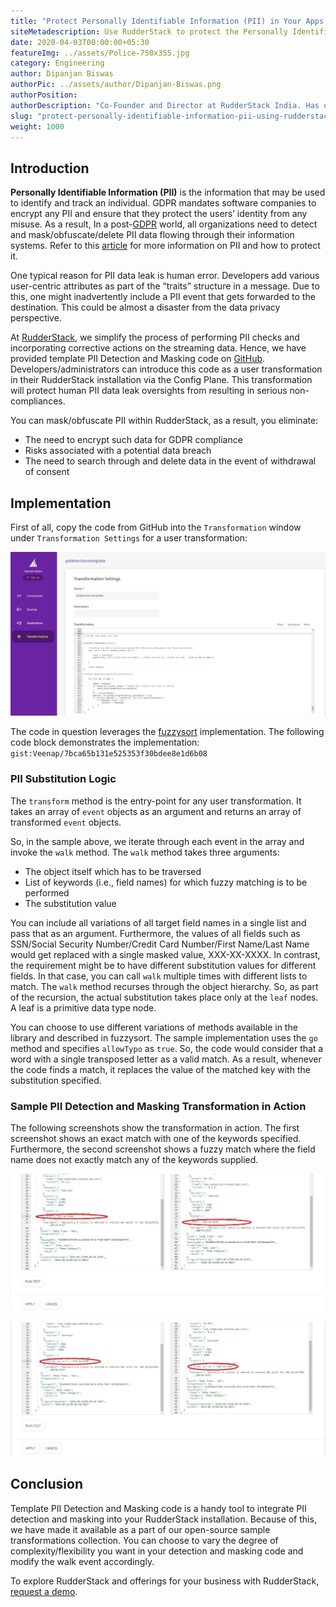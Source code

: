 ```yaml
---
title: "Protect Personally Identifiable Information (PII) in Your Apps Using RudderStack"
siteMetadescription: Use RudderStack to protect the Personally Identifiable Information (PII) in Your Apps. We  simplify the process of making PII notes  on the streaming data.
date: 2020-04-03T00:00:00+05:30
featureImg: ../assets/Police-750x355.jpg
category: Engineering
author: Dipanjan Biswas
authorPic: ../assets/author/Dipanjan-Biswas.png
authorPosition: 
authorDescription: "Co-Founder and Director at RudderStack India. Has over 22 years of IT experience across various industry verticals, including leadership roles in some of the top IT MNCs. He's the architect of Electronic Fraud and Risk Management system for NPCI, which monitors most digital transactions in India."
slug: "protect-personally-identifiable-information-pii-using-rudderstack"
weight: 1000
---
```

Introduction
------------

**Personally Identifiable Information (PII)** is the information that may be used to identify and track an individual. GDPR mandates software companies to encrypt any PII and ensure that they protect the users’ identity from any misuse. As a result, In a post-[GDPR](https://gdpr-info.eu/) world, all organizations need to detect and mask/obfuscate/delete PII data flowing through their information systems. Refer to this [article](https://www.csoonline.com/article/3215864/how-to-protect-personally-identifiable-information-pii-under-gdpr.html) for more information on PII and how to protect it. 

One typical reason for PII data leak is human error. Developers add various user-centric attributes as part of the “traits” structure in a message. Due to this, one might inadvertently include a PII event that gets forwarded to the destination. This could be almost a disaster from the data privacy perspective.

At [RudderStack](https://rudderstack.com/), we simplify the process of performing PII checks and incorporating corrective actions on the streaming data. Hence, we have provided template PII Detection and Masking code on [GitHub](https://github.com/rudderlabs/sample-user-transformers). Developers/administrators can introduce this code as a user transformation in their RudderStack installation via the Config Plane. This transformation will protect human PII data leak oversights from resulting in serious non-compliances.

You can mask/obfuscate PII within RudderStack, as a result, you eliminate:

*   The need to encrypt such data for GDPR compliance
*   Risks associated with a potential data breach
*   The need to search through and delete data in the event of withdrawal of consent

Implementation
--------------

First of all, copy the code from GitHub into the `Transformation` window under `Transformation Settings` for a user transformation:  

![ User Transformation page in Rudder Configuration Plane ](../assets/markdown/ZYcu6DQLa9pMqw9L.png)

The code in question leverages the [fuzzysort](https://github.com/farzher/fuzzysort) implementation. The following code block demonstrates the implementation:
`gist:Veenap/7bca65b131e525353f30bdee8e1d6b08`


### PII Substitution Logic

The `transform` method is the entry-point for any user transformation. It takes an array of `event` objects as an argument and returns an array of transformed `event` objects.

So, in the sample above, we iterate through each event in the array and invoke the `walk` method. The `walk` method takes three arguments:

*   The object itself which has to be traversed
*   List of keywords (i.e., field names) for which fuzzy matching is to be performed
*   The substitution value

You can include all variations of all target field names in a single list and pass that as an argument. Furthermore, the values of all fields such as SSN/Social Security Number/Credit Card Number/First Name/Last Name would get replaced with a single masked value, XXX-XX-XXXX. In contrast, the requirement might be to have different substitution values for different fields. In that case, you can call `walk` multiple times with different lists to match. The `walk` method recurses through the object hierarchy. So, as part of the recursion, the actual substitution takes place only at the `leaf` nodes. A leaf is a primitive data type node.

You can choose to use different variations of methods available in the library and described in fuzzysort. The sample implementation uses the `go` method and specifies `allowTypo` as `true`. So, the code would consider that a word with a single transposed letter as a valid match. As a result, whenever the code finds a match, it replaces the value of the matched key with the substitution specified.

### Sample PII Detection and Masking Transformation in Action

The following screenshots show the transformation in action. The first screenshot shows an exact match with one of the keywords specified. Furthermore, the second screenshot shows a fuzzy match where the field name does not exactly match any of the keywords supplied.  

![Replacement with direct match<br>](../assets/markdown/UhdJQVwWm6Ke0YRk.png)


![ Replacement with fuzzy match ](../assets/markdown/alSFc8isMpGcHnxP.png)


Conclusion
----------

Template PII Detection and Masking code is a handy tool to integrate PII detection and masking into your RudderStack installation. Because of this, we have made it available as a part of our open-source sample transformations collection. You can choose to vary the degree of complexity/flexibility you want in your detection and masking code and modify the walk event accordingly.

To explore RudderStack and offerings for your business with RudderStack, [request a demo](https://rudderstack.com/request-a-demo/).